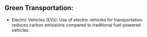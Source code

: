 ## Green Transportation:
 - Electric Vehicles (EVs): Use of electric vehicles for transportation reduces carbon emissions compared to traditional fuel-powered vehicles.
